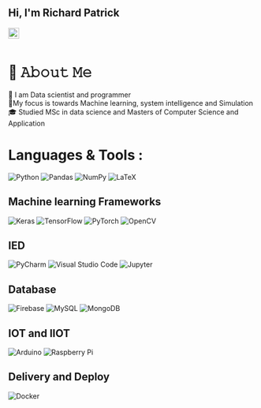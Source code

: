 <h2> Hi, I'm Richard Patrick </h2>



<a href="https://in.linkedin.com/in/richardpatrick-1996">
  <img align="left" alt="RichardPatrick LinkedIN" width="22px" src="https://raw.githubusercontent.com/peterthehan/peterthehan/master/assets/linkedin.svg" />
</a>

<br />
<br />

# :book: 𝙰𝚋𝚘𝚞𝚝 𝙼𝚎
🔨 I am Data scientist and programmer<br/>
🎯My focus is towards  Machine learning, system intelligence and Simulation<br/>
🎓 Studied MSc in data science and Masters of Computer Science and Application<br/>

# Languages & Tools :

<p>
  
<img alt="Python" src="https://img.shields.io/badge/python-%2314354C.svg?&style=for-the-badge&logo=python&logoColor=white"/> <img alt="Pandas" src="https://img.shields.io/badge/pandas-%23150458.svg?&style=for-the-badge&logo=pandas&logoColor=white" /> <img alt="NumPy" src="https://img.shields.io/badge/numpy-%23013243.svg?&style=for-the-badge&logo=numpy&logoColor=white" /> <img alt="LaTeX" src="https://img.shields.io/badge/latex-%23008080.svg?&style=for-the-badge&logo=latex&logoColor=white"/>

## Machine learning Frameworks
<img alt="Keras" src="https://img.shields.io/badge/Keras-%23D00000.svg?&style=for-the-badge&logo=Keras&logoColor=white"/> <img alt="TensorFlow" src="https://img.shields.io/badge/TensorFlow-%23FF6F00.svg?&style=for-the-badge&logo=TensorFlow&logoColor=white" /> <img alt="PyTorch" src="https://img.shields.io/badge/PyTorch-%23EE4C2C.svg?&style=for-the-badge&logo=PyTorch&logoColor=white" /> <img alt="OpenCV" src="https://img.shields.io/badge/opencv-%23white.svg?&style=for-the-badge&logo=opencv&logoColor=white"/>

## IED
<img alt="PyCharm" src="https://img.shields.io/badge/PyCharm-000000.svg?&style=for-the-badge&logo=PyCharm&logoColor=white"/> <img alt="Visual Studio Code" src="https://img.shields.io/badge/VisualStudioCode-0078d7.svg?&style=for-the-badge&logo=visual-studio-code&logoColor=white"/> <img alt="Jupyter" src="https://img.shields.io/badge/Jupyter-%23F37626.svg?&style=for-the-badge&logo=Jupyter&logoColor=white" />


## Database
<img alt="Firebase" src="https://img.shields.io/badge/firebase-%23039BE5.svg?&style=for-the-badge&logo=firebase"/> <img alt="MySQL" src="https://img.shields.io/badge/mysql-%2300f.svg?&style=for-the-badge&logo=mysql&logoColor=white"/> <img alt="MongoDB" src ="https://img.shields.io/badge/MongoDB-%234ea94b.svg?&style=for-the-badge&logo=mongodb&logoColor=white"/>

## IOT and IIOT
<img alt="Arduino" src="https://img.shields.io/badge/-Arduino-00979D?style=for-the-badge&logo=Arduino&logoColor=white"/>  <img alt="Raspberry Pi" src="https://img.shields.io/badge/-RaspberryPi-C51A4A?style=for-the-badge&logo=Raspberry-Pi"/>
 
## Delivery and Deploy
<img alt="Docker" src="https://img.shields.io/badge/docker-%230db7ed.svg?&style=for-the-badge&logo=docker&logoColor=white"/>
</p>
</br>

